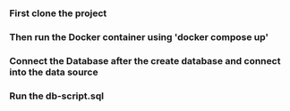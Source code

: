 
### First clone the project
### Then run the Docker container using 'docker compose up'
### Connect the Database after the create database and connect into the data source
### Run the db-script.sql

